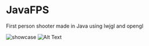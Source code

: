# JavaFPS
First person shooter made in Java using lwjgl and opengl

![showcase]([https://s11.gifyu.com/images/ScjTP.gif])
![Alt Text](https://s11.gifyu.com/images/ScjTP.gif)




